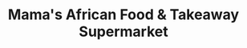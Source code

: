 ---
title: "Mama's African Food & Takeaway Supermarket"
url: /polokwane/mamas-african-food-und-takeaway-supermarket/
shop: Lebensmittel
---